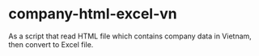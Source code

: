 # company-html-excel-vn
As a script that read HTML file which contains company data in Vietnam, then convert to Excel file.
